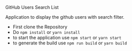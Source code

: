 GitHub Users Search List

Application to display the github users with search filter.

* First clone the Repository
* Do `npm install` or `yarn install`
* to start the application use `npm start` or `yarn start`
* to generate the build use `npm run build` or `yarn build`